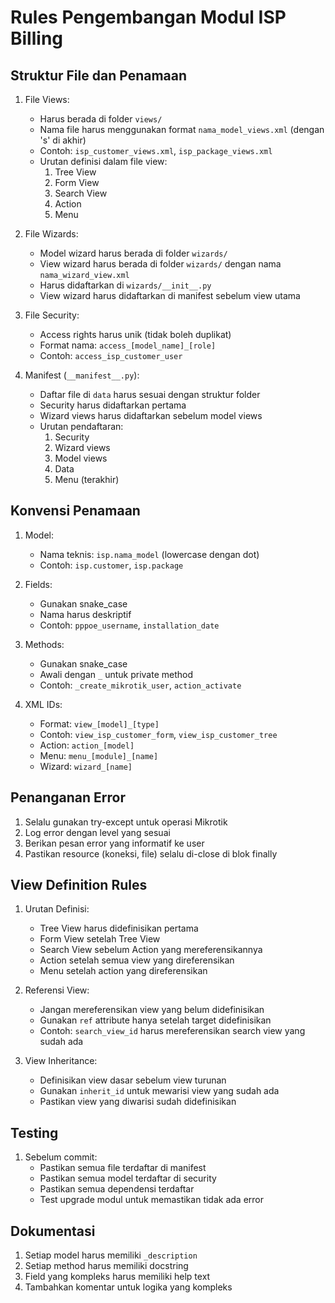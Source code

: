 # Rules Pengembangan Modul ISP Billing

## Struktur File dan Penamaan

1. File Views:
   - Harus berada di folder `views/`
   - Nama file harus menggunakan format `nama_model_views.xml` (dengan 's' di akhir)
   - Contoh: `isp_customer_views.xml`, `isp_package_views.xml`
   - Urutan definisi dalam file view:
     1. Tree View
     2. Form View
     3. Search View
     4. Action
     5. Menu

2. File Wizards:
   - Model wizard harus berada di folder `wizards/`
   - View wizard harus berada di folder `wizards/` dengan nama `nama_wizard_view.xml`
   - Harus didaftarkan di `wizards/__init__.py`
   - View wizard harus didaftarkan di manifest sebelum view utama

3. File Security:
   - Access rights harus unik (tidak boleh duplikat)
   - Format nama: `access_[model_name]_[role]`
   - Contoh: `access_isp_customer_user`

4. Manifest (`__manifest__.py`):
   - Daftar file di `data` harus sesuai dengan struktur folder
   - Security harus didaftarkan pertama
   - Wizard views harus didaftarkan sebelum model views
   - Urutan pendaftaran:
     1. Security
     2. Wizard views
     3. Model views
     4. Data
     5. Menu (terakhir)

## Konvensi Penamaan

1. Model:
   - Nama teknis: `isp.nama_model` (lowercase dengan dot)
   - Contoh: `isp.customer`, `isp.package`

2. Fields:
   - Gunakan snake_case
   - Nama harus deskriptif
   - Contoh: `pppoe_username`, `installation_date`

3. Methods:
   - Gunakan snake_case
   - Awali dengan `_` untuk private method
   - Contoh: `_create_mikrotik_user`, `action_activate`

4. XML IDs:
   - Format: `view_[model]_[type]`
   - Contoh: `view_isp_customer_form`, `view_isp_customer_tree`
   - Action: `action_[model]`
   - Menu: `menu_[module]_[name]`
   - Wizard: `wizard_[name]`

## Penanganan Error

1. Selalu gunakan try-except untuk operasi Mikrotik
2. Log error dengan level yang sesuai
3. Berikan pesan error yang informatif ke user
4. Pastikan resource (koneksi, file) selalu di-close di blok finally

## View Definition Rules

1. Urutan Definisi:
   - Tree View harus didefinisikan pertama
   - Form View setelah Tree View
   - Search View sebelum Action yang mereferensikannya
   - Action setelah semua view yang direferensikan
   - Menu setelah action yang direferensikan

2. Referensi View:
   - Jangan mereferensikan view yang belum didefinisikan
   - Gunakan `ref` attribute hanya setelah target didefinisikan
   - Contoh: `search_view_id` harus mereferensikan search view yang sudah ada

3. View Inheritance:
   - Definisikan view dasar sebelum view turunan
   - Gunakan `inherit_id` untuk mewarisi view yang sudah ada
   - Pastikan view yang diwarisi sudah didefinisikan

## Testing

1. Sebelum commit:
   - Pastikan semua file terdaftar di manifest
   - Pastikan semua model terdaftar di security
   - Pastikan semua dependensi terdaftar
   - Test upgrade modul untuk memastikan tidak ada error

## Dokumentasi

1. Setiap model harus memiliki `_description`
2. Setiap method harus memiliki docstring
3. Field yang kompleks harus memiliki help text
4. Tambahkan komentar untuk logika yang kompleks 